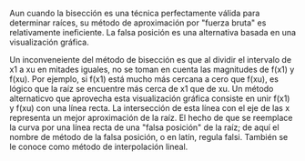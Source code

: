 Aun cuando la bisección es una técnica perfectamente válida para determinar raíces, su método de aproximación por "fuerza bruta" es relativamente ineficiente. La falsa posición es una alternativa basada en una visualización gráfica.

Un inconveneiente del método de bisección es que al dividir el intervalo de x1 a xu en mitades iguales, no se toman en cuenta las magnitudes de f(x1) y f(xu). Por ejemplo, si f(x1) está mucho más cercana a cero que f(xu), es lógico que la raíz se encuentre más cerca de x1 que de xu. Un método alternaticvo que aprovecha esta visualización gráfica consiste en unir f(x1) y f(xu) con una línea recta. La intersección de esta línea con el eje de las x representa un mejor aproximación de la raíz. El hecho de que se reemplace la curva por una línea recta de una "falsa posición" de la raíz; de aquí el nombre de método de la falsa posición, o en latín, regula falsi. También se le conoce como método de interpolación lineal.
